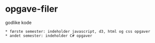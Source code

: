 # opgave-filer
godlike kode

	* første semester: indeholder javascript, d3, html og css opgaver
	* andet semester: indeholder C# opgaver
